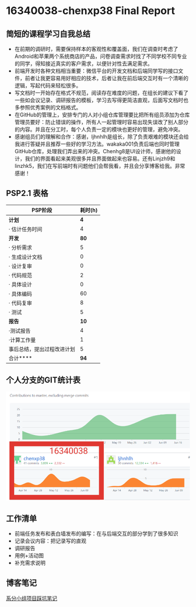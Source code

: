 # 16340038-chenxp38 Final Report

## 简短的课程学习自我总结

- 在前期的调研时，需要保持样本的客观性和覆盖面，我们在调查时考虑了Android和苹果两个系统商店的产品，问卷调查需求时找了不同学校不同专业的同学，得知接近真实的客户需求，以便针对性去满足需求。
- 前端开发时各种文档相当重要：微信平台的开发文档和后端同学写的接口文件，前者让我更容易用好相应的技术，后者让我在前后端交互时有一个清晰的逻辑，写起代码来轻松很多。
- 写文档时一开始存在格式不规范，阅读存在难度的问题，在组长的建议下看了一些如会议记录、调研报告的模板，学习去写得更简洁直观，后面写文档时也多参照优秀案例的文档格式。
- 在GitHub的管理上，安排专门的人对小组仓库管理要比把所有组员添加为仓库管理员要好：防止错误的操作，所有人一起管理时容易出现失误改了别人部分的内容。并且在分工时，每个人负责一定的模块也更好的管理，避免冲突。
- 感谢组员们的理解和合作：感谢，ljhnhlh是组长，除了负责艰难的模块还会给我进行答疑并且推荐一些好的学习方法。wakaka001负责后端也同时管理GitHub仓库，处理我们弄出来的冲突。Chenhg8是UI设计师，感谢他的设计，我们的界面看起来美观很多并且界面做起来也容易。还有Linjzh9和linzhk5，我们在写前端时有问题他们会帮我看，并且会分享博客给我。非常感谢！

## PSP2.1 表格

| PSP阶段                    | 耗时(h) |
| -------------------------- | ------- |
| **计划**                   | **4**   |
| · 估计任务时间             | 4       |
| **开发**                   | **80**  |
| · 分析需求                 | 5       |
| · 生成设计文档             | 0       |
| · 设计复审                 | 0       |
| · 代码规范                 | 2       |
| · 具体设计                 | 0       |
| · 具体编码                 | 60      |
| · 代码复审                 | 8       |
| · 测试                     | 5       |
| **报告**                   | **10**  |
| ·测试报告                  | 4       |
| ·计算工作量                | 1       |
| 事后总结，提出过程改进计划 | 5       |
| 合计****                   | **94**  |

## 个人分支的GIT统计表

![思维导图](../../imgsrc/cxp_img/git.png)

## 工作清单

- 前端任务发布和表白墙发布的编写：在与后端交互的部分学到了很多知识
- 记录会议内容：把记录写的直观
- 调研报告
- 用例+活动图
- 补充需求说明

## 博客笔记

[系分小组项目踩坑笔记](<https://blog.csdn.net/daxiandan/article/details/89838472#612__46>)

